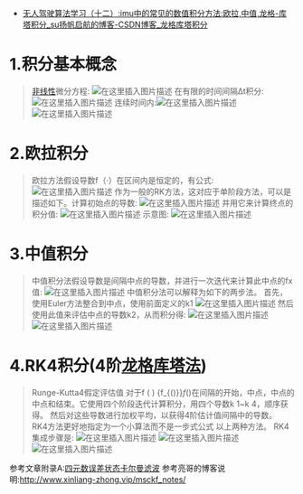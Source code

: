 - [无人驾驶算法学习（十二）:imu中的常见的数值积分方法:欧拉,中值,龙格-库塔积分_su扬帆启航的博客-CSDN博客_龙格库塔积分](https://blog.csdn.net/orange_littlegirl/article/details/98726688)

# 1.积分基本概念

> [非线性](https://so.csdn.net/so/search?q=非线性&spm=1001.2101.3001.7020)微分方程:
> ![在这里插入图片描述](https://img-blog.csdnimg.cn/20190807100348684.png)
> 在有限的时间间隔Δt积分:
> ![在这里插入图片描述](https://img-blog.csdnimg.cn/20190807100430253.png)
> 连续时间内:![在这里插入图片描述](https://img-blog.csdnimg.cn/20190807100524436.png)
> ![在这里插入图片描述](https://img-blog.csdnimg.cn/2019080710053619.png)

# 2.欧拉积分

> 欧拉方法假设导数f（·）在区间内是恒定的，有公式:
> ![在这里插入图片描述](https://img-blog.csdnimg.cn/2019080709514441.png)
> 作为一般的RK方法，这对应于单阶段方法，可以是
> 描述如下。计算初始点的导数:
> ![在这里插入图片描述](https://img-blog.csdnimg.cn/20190807095309932.png)
> 并用它来计算终点的积分值:
> ![在这里插入图片描述](https://img-blog.csdnimg.cn/20190807095341190.png)
> 示意图:
> ![在这里插入图片描述](https://img-blog.csdnimg.cn/20190807095420937.png?x-oss-process=image/watermark,type_ZmFuZ3poZW5naGVpdGk,shadow_10,text_aHR0cHM6Ly9ibG9nLmNzZG4ubmV0L29yYW5nZV9saXR0bGVnaXJs,size_16,color_FFFFFF,t_70)

# 3.中值积分

> 中值积分法假设导数是间隔中点的导数，并进行一次迭代来计算此中点的fx值:
> ![在这里插入图片描述](https://img-blog.csdnimg.cn/20190807095739321.png)
> 中值积分法可以解释为如下的两步法。
> 首先，使用Euler方法整合到中点，使用前面定义的k1
> ![在这里插入图片描述](https://img-blog.csdnimg.cn/20190807095834779.png)
> 然后使用此值来评估中点的导数k2，从而积分得:
> ![在这里插入图片描述](https://img-blog.csdnimg.cn/20190807100740540.png)
> ![在这里插入图片描述](https://img-blog.csdnimg.cn/20190807100810844.png?x-oss-process=image/watermark,type_ZmFuZ3poZW5naGVpdGk,shadow_10,text_aHR0cHM6Ly9ibG9nLmNzZG4ubmV0L29yYW5nZV9saXR0bGVnaXJs,size_16,color_FFFFFF,t_70)

# 4.RK4积分(4阶[龙格库塔法](https://so.csdn.net/so/search?q=龙格库塔法&spm=1001.2101.3001.7020))

> Runge-Kutta4假定评估值
> 对于f ( ) {f_{()}}*f*()​在间隔的开始，中点，中点的中点和结束。它使用四个阶段迭代计算积分，用四个导数k 1~k 4，顺序获得。
> 然后对这些导数进行加权平均，以获得4阶估计值间隔中的导数。
> RK4方法更好地指定为一个小算法而不是一步式公式
> 以上两种方法。 RK4集成步骤是:
> ![在这里插入图片描述](https://img-blog.csdnimg.cn/20190807101752673.png)
> ![在这里插入图片描述](https://img-blog.csdnimg.cn/20190807101803424.png)
> ![在这里插入图片描述](https://img-blog.csdnimg.cn/2019080710182034.png?x-oss-process=image/watermark,type_ZmFuZ3poZW5naGVpdGk,shadow_10,text_aHR0cHM6Ly9ibG9nLmNzZG4ubmV0L29yYW5nZV9saXR0bGVnaXJs,size_16,color_FFFFFF,t_70)

参考文章附录A:[四元数误差状态卡尔曼滤波](https://arxiv.org/abs/1711.02508)
参考亮哥的博客说明:http://www.xinliang-zhong.vip/msckf_notes/